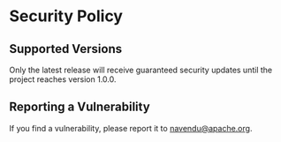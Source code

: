 # Security Policy

## Supported Versions

Only the latest release will receive guaranteed security updates until the project reaches version 1.0.0.

## Reporting a Vulnerability

If you find a vulnerability, please report it to [navendu@apache.org](mailto:navendu@apache.org).
